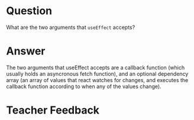 # Question

What are the two arguments that `useEffect` accepts? 

# Answer
The two arguments that useEffect accepts are a callback function (which usually holds an asyncronous fetch function), and an optional dependency array (an array of values that react watches for changes, and executes the callback function according to when any of the values change).
# Teacher Feedback